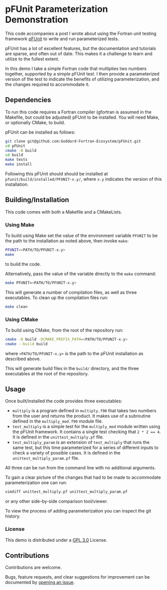 # pFUnit Parameterization Demonstration

This code accompanies a post I wrote about using the Fortran unit testing framework
[pFUnit](https://github.com/Goddard-Fortran-Ecosystem/pFUnit) to write and run
parameterized tests.

pFUnit has a lot of excellent features, but the documentation and tutorials are sparse,
and often out of date.
This makes it a challenge to learn and utilize to the fullest extent.

In this demo I take a simple Fortran code that multiplies two numbers together,
supported by a simple pFUnit test.
I then provide a parameterized version of the test to indicate the benefits of utilizing
parameterization, and the changes required to accommodate it.


## Dependencies

To run this code requires a Fortran compiler (gfortran is assumed in the Makefile, but
could be adjusted) pFUnit to be installed.
You will need Make, or optionally CMake, to build.

pFUnit can be installed as follows:
```sh
git clone git@github.com:Goddard-Fortran-Ecosystem/pFUnit.git
cd pFUnit
cmake -B build
cd build
make tests
make install
```

Following this pFUnit should should be installed at
`pfunit/build/installed/PFUNIT-x.y/`, where
`x.y` indicates the version of this installation.


## Building/Installation

This code comes with both a Makefile and a CMakeLists.

### Using Make

To build using Make set the value of the environment variable `PFUNIT` to
be the path to the installation as noted above, then invoke `make`:
```sh
PFUNIT=<PATH/TO/PFUNIT-x.y>
make
```

to build the code.

Alternatively, pass the value of the variable directly to the `make`
command:
```sh
make PFUNIT=<PATH/TO/PFUNIT-x.y>
```

This will generate a number of compilation files, as well as three executables.
To clean up the compilation files run:
```sh
make clean
```

### Using CMake

To build using CMake, from the root of the repository run:
```sh
cmake -B build -DCMAKE_PREFIX_PATH=<PATH/TO/PFUNIT-x.y>
cmake --build build
```
where `<PATH/TO/PFUNIT-x.y>` is the path to the pFUnit installation as described
above.

This will generate build files in the `build/` directory, and the three executables
at the root of the repository.


## Usage

Once built/installed the code provides three executables:

- `multiply` is a program defined in `multiply.f90` that takes two numbers from
  the user and returns the product. It makes use of a subroutine defined in the
  `multiply_mod.f90` module file.
- `test_multiply` is a simple test for the `multiply_mod` module written using
  the pFUnit framework. It contains a single test checking that `2 * 2 == 4`.
  It is defined in the `unittest_multiply.pf` file.
- `test_multiply_param` is an extension of `test_multiply` that runs the same test,
  but this time parameterized for a series of different inputs to check a variety of
  possible cases. It is defined in the `unittest_multiply_param.pf` file.

All three can be run from the command line with no additional arguments.

To gain a clear picture of the changes that had to be made to accommodate
parameterization one can run:
```sh
vimdiff unittest_multiply.pf unittest_multiply_param.pf
```
or any other side-by-side comparison tool/viewer.

To view the process of adding parameterization you can inspect the git history.


### License

This demo is distributed under a [GPL 3.0](https://github.com/jatkinson1000/pfunit-parameterization-demo/blob/main/LICENSE)
License.


## Contributions
Contributions are welcome.

Bugs, feature requests, and clear suggestions for improvement can be documented by
[opening an issue](https://github.com/jatkinson1000/pfunit-parameterization-demo/issues).
